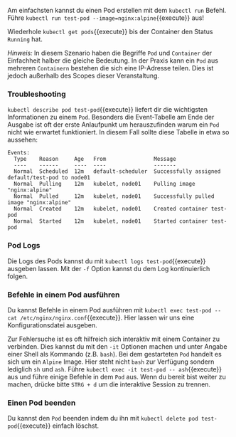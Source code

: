 Am einfachsten kannst du einen Pod erstellen mit dem `kubectl run` Befehl.
Führe `kubectl run test-pod --image=nginx:alpine`{{execute}} aus!

Wiederhole `kubectl get pods`{{execute}} bis der Container den Status `Running` hat.

*Hinweis:* In diesem Szenario haben die Begriffe `Pod` und `Container` der Einfachheit halber die gleiche Bedeutung. In der Praxis kann ein `Pod` aus mehreren `Containern` bestehen die sich eine IP-Adresse teilen. Dies ist jedoch außerhalb des Scopes dieser Veranstaltung.

### Troubleshooting

`kubectl describe pod test-pod`{{execute}} liefert dir die wichtigsten Informationen zu einem `Pod`. Besonders die Event-Tabelle am Ende der Ausgabe ist oft der erste Anlaufpunkt um herauszufinden warum ein `Pod` nicht wie erwartet funktioniert.
In diesem Fall sollte diese Tabelle in etwa so aussehen:

```
Events:
  Type    Reason     Age   From               Message
  ----    ------     ----  ----               -------
  Normal  Scheduled  12m   default-scheduler  Successfully assigned default/test-pod to node01
  Normal  Pulling    12m   kubelet, node01    Pulling image "nginx:alpine"
  Normal  Pulled     12m   kubelet, node01    Successfully pulled image "nginx:alpine"
  Normal  Created    12m   kubelet, node01    Created container test-pod
  Normal  Started    12m   kubelet, node01    Started container test-pod
```

### Pod Logs

Die Logs des Pods kannst du mit `kubectl logs test-pod`{{execute}} ausgeben lassen. Mit der `-f` Option kannst du dem Log kontinuierlich folgen.

### Befehle in einem Pod ausführen

Du kannst Befehle in einem Pod ausführen mit `kubectl exec test-pod -- cat /etc/nginx/nginx.conf`{{execute}}. Hier lassen wir uns eine Konfigurationsdatei ausgeben.

Zur Fehlersuche ist es oft hilfreich sich interaktiv mit einem Container zu verbinden. Dies kannst du mit den `-it` Optionen machen und unter Angabe einer Shell als Kommando (z.B. `bash`). Bei dem gestarteten `Pod` handelt es sich um ein `Alpine` Image. Hier steht nicht `bash` zur Verfügung sondern lediglich `sh` und `ash`.
Führe `kubectl exec -it test-pod -- ash`{{execute}} aus und führe einige Befehle in dem `Pod` aus. Wenn du bereit bist weiter zu machen, drücke bitte `STRG + d` um die interaktive Session zu trennen.

### Einen Pod beenden

Du kannst den `Pod` beenden indem du ihn mit `kubectl delete pod test-pod`{{execute}} einfach löschst.


